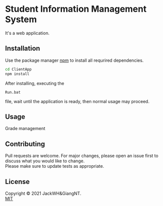 # Student Information Management System
It's a web application.

## Installation
Use the package manager [npm](https://nodejs.dev/) to install all requrired dependencies.
```bash
cd ClientApp
npm install
```
After installing, executing the 
```
Run.bat
```
file, wait until the application is ready, then normal usage may proceed.

## Usage
Grade management

## Contributing
Pull requests are welcome. For major changes, please open an issue first to discuss what you would like to change. <br/>
Please make sure to update tests as appropriate.

## License
Copyright © 2021 JackWH&GiangNT. <br/>
[MIT](https://choosealicense.com/licenses/mit/)
